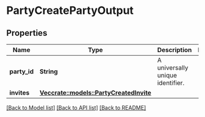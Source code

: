 # PartyCreatePartyOutput

## Properties

Name | Type | Description | Notes
------------ | ------------- | ------------- | -------------
**party_id** | **String** | A universally unique identifier. | 
**invites** | [**Vec<crate::models::PartyCreatedInvite>**](PartyCreatedInvite.md) |  | 

[[Back to Model list]](../README.md#documentation-for-models) [[Back to API list]](../README.md#documentation-for-api-endpoints) [[Back to README]](../README.md)


